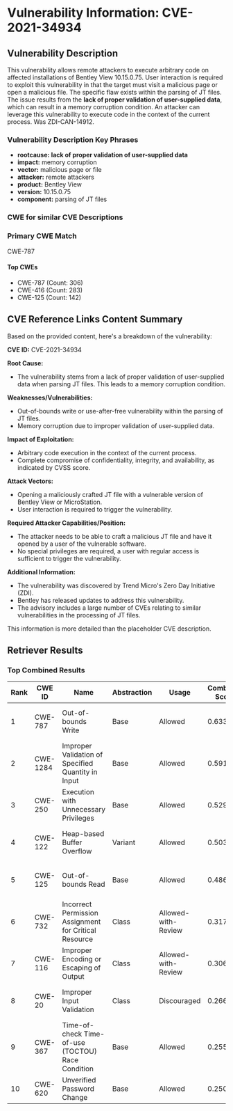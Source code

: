# Vulnerability Information: CVE-2021-34934

## Vulnerability Description
This vulnerability allows remote attackers to execute arbitrary code on affected installations of Bentley View 10.15.0.75. User interaction is required to exploit this vulnerability in that the target must visit a malicious page or open a malicious file. The specific flaw exists within the parsing of JT files. The issue results from the **lack of proper validation of user-supplied data**, which can result in a memory corruption condition. An attacker can leverage this vulnerability to execute code in the context of the current process. Was ZDI-CAN-14912.

### Vulnerability Description Key Phrases
- **rootcause:** **lack of proper validation of user-supplied data**
- **impact:** memory corruption
- **vector:** malicious page or file
- **attacker:** remote attackers
- **product:** Bentley View
- **version:** 10.15.0.75
- **component:** parsing of JT files

### CWE for similar CVE Descriptions
### Primary CWE Match
CWE-787

#### Top CWEs
- CWE-787 (Count: 306)
- CWE-416 (Count: 283)
- CWE-125 (Count: 142)

## CVE Reference Links Content Summary
Based on the provided content, here's a breakdown of the vulnerability:

**CVE ID:** CVE-2021-34934

**Root Cause:**
- The vulnerability stems from a lack of proper validation of user-supplied data when parsing JT files. This leads to a memory corruption condition.

**Weaknesses/Vulnerabilities:**
- Out-of-bounds write or use-after-free vulnerability within the parsing of JT files.
- Memory corruption due to improper validation of user-supplied data.

**Impact of Exploitation:**
- Arbitrary code execution in the context of the current process.
- Complete compromise of confidentiality, integrity, and availability, as indicated by CVSS score.

**Attack Vectors:**
- Opening a maliciously crafted JT file with a vulnerable version of Bentley View or MicroStation.
- User interaction is required to trigger the vulnerability.

**Required Attacker Capabilities/Position:**
- The attacker needs to be able to craft a malicious JT file and have it opened by a user of the vulnerable software.
-  No special privileges are required, a user with regular access is sufficient to trigger the vulnerability.

**Additional Information:**
- The vulnerability was discovered by Trend Micro's Zero Day Initiative (ZDI).
- Bentley has released updates to address this vulnerability.
- The advisory includes a large number of CVEs relating to similar vulnerabilities in the processing of JT files.

This information is more detailed than the placeholder CVE description.

## Retriever Results

### Top Combined Results

| Rank | CWE ID | Name | Abstraction | Usage | Combined Score | Retrievers | Individual Scores |
|------|--------|------|-------------|-------|---------------|------------|-------------------|
| 1 | CWE-787 | Out-of-bounds Write | Base | Allowed | 0.6331 | sparse, graph | sparse: 0.555, graph: 0.882 |
| 2 | CWE-1284 | Improper Validation of Specified Quantity in Input | Base | Allowed | 0.5916 | sparse, graph | sparse: 0.483, graph: 0.882 |
| 3 | CWE-250 | Execution with Unnecessary Privileges | Base | Allowed | 0.5291 | dense, sparse | dense: 0.561, sparse: 0.435 |
| 4 | CWE-122 | Heap-based Buffer Overflow | Variant | Allowed | 0.5038 | sparse, graph | sparse: 0.471, graph: 0.772 |
| 5 | CWE-125 | Out-of-bounds Read | Base | Allowed | 0.4861 | sparse, graph | sparse: 0.455, graph: 0.631 |
| 6 | CWE-732 | Incorrect Permission Assignment for Critical Resource | Class | Allowed-with-Review | 0.3178 | dense, sparse | dense: 0.562, sparse: 0.454 |
| 7 | CWE-116 | Improper Encoding or Escaping of Output | Class | Allowed-with-Review | 0.3063 | dense, sparse | dense: 0.546, sparse: 0.434 |
| 8 | CWE-20 | Improper Input Validation | Class | Discouraged | 0.2666 | dense, sparse | dense: 0.576, sparse: 0.538 |
| 9 | CWE-367 | Time-of-check Time-of-use (TOCTOU) Race Condition | Base | Allowed | 0.2559 | sparse | sparse: 0.447 |
| 10 | CWE-620 | Unverified Password Change | Base | Allowed | 0.2506 | sparse | sparse: 0.438 |

